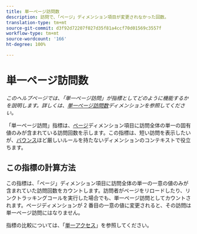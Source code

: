 ```yaml
---
title: 単一ページ訪問数
description: 訪問で、「ページ」ディメンション項目が変更されなかった回数。
translation-type: tm+mt
source-git-commit: d3f92d72207f027d35f81a4ccf70d01569c3557f
workflow-type: tm+mt
source-wordcount: '166'
ht-degree: 100%

---
```



# 単一ページ訪問数

*このヘルプページでは、「単一ページ訪問」が指標としてどのように機能するかを説明します。詳しくは、[単一ページ訪問数](../dimensions/single-page-visits.md)ディメンションを参照してください。*

「単一ページ訪問」指標は、[ページ](../dimensions/page.md)ディメンション項目に訪問全体の単一の固有値のみが含まれている訪問回数を示します。この指標は、短い訪問を表示したいが、[バウンス](bounces.md)ほど厳しいルールを持たないディメンションのコンテキストで役立ちます。

## この指標の計算方法

この指標は、「ページ」ディメンション項目に訪問全体の単一の一意の値のみが含まれていた訪問回数をカウントします。訪問者がページをリロードしたり、リンクトラッキングコールを実行した場合でも、単一ページ訪問としてカウントされます。ページディメンションが 2 番目の一意の値に変更されると、その訪問は単一ページ訪問にはなりません。

指標の比較については、「[単一アクセス](single-access.md)」を参照してください。
